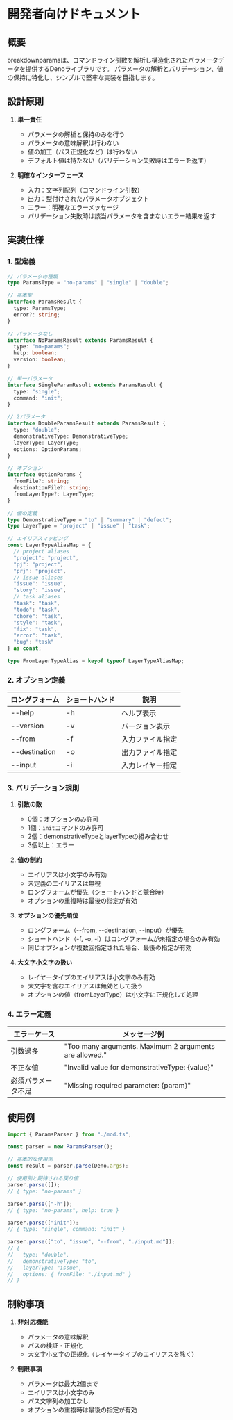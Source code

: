 # 開発者向けドキュメント

## 概要

breakdownparamsは、コマンドライン引数を解析し構造化されたパラメータデータを提供するDenoライブラリです。
パラメータの解析とバリデーション、値の保持に特化し、シンプルで堅牢な実装を目指します。

## 設計原則

1. **単一責任**
   - パラメータの解析と保持のみを行う
   - パラメータの意味解釈は行わない
   - 値の加工（パス正規化など）は行わない
   - デフォルト値は持たない（バリデーション失敗時はエラーを返す）

2. **明確なインターフェース**
   - 入力：文字列配列（コマンドライン引数）
   - 出力：型付けされたパラメータオブジェクト
   - エラー：明確なエラーメッセージ
   - バリデーション失敗時は該当パラメータを含まないエラー結果を返す

## 実装仕様

### 1. 型定義

```typescript
// パラメータの種類
type ParamsType = "no-params" | "single" | "double";

// 基本型
interface ParamsResult {
  type: ParamsType;
  error?: string;
}

// パラメータなし
interface NoParamsResult extends ParamsResult {
  type: "no-params";
  help: boolean;
  version: boolean;
}

// 単一パラメータ
interface SingleParamResult extends ParamsResult {
  type: "single";
  command: "init";
}

// 2パラメータ
interface DoubleParamsResult extends ParamsResult {
  type: "double";
  demonstrativeType: DemonstrativeType;
  layerType: LayerType;
  options: OptionParams;
}

// オプション
interface OptionParams {
  fromFile?: string;
  destinationFile?: string;
  fromLayerType?: LayerType;
}

// 値の定義
type DemonstrativeType = "to" | "summary" | "defect";
type LayerType = "project" | "issue" | "task";

// エイリアスマッピング
const LayerTypeAliasMap = {
  // project aliases
  "project": "project",
  "pj": "project",
  "prj": "project",
  // issue aliases
  "issue": "issue",
  "story": "issue",
  // task aliases
  "task": "task",
  "todo": "task",
  "chore": "task",
  "style": "task",
  "fix": "task",
  "error": "task",
  "bug": "task"
} as const;

type FromLayerTypeAlias = keyof typeof LayerTypeAliasMap;
```

### 2. オプション定義

| ロングフォーム | ショートハンド | 説明 |
|--------------|--------------|------|
| --help      | -h          | ヘルプ表示 |
| --version   | -v          | バージョン表示 |
| --from      | -f          | 入力ファイル指定 |
| --destination| -o          | 出力ファイル指定 |
| --input     | -i          | 入力レイヤー指定 |

### 3. バリデーション規則

1. **引数の数**
   - 0個：オプションのみ許可
   - 1個：`init`コマンドのみ許可
   - 2個：demonstrativeTypeとlayerTypeの組み合わせ
   - 3個以上：エラー

2. **値の制約**
   - エイリアスは小文字のみ有効
   - 未定義のエイリアスは無視
   - ロングフォームが優先（ショートハンドと競合時）
   - オプションの重複時は最後の指定が有効

3. **オプションの優先順位**
   - ロングフォーム（--from, --destination, --input）が優先
   - ショートハンド（-f, -o, -i）はロングフォームが未指定の場合のみ有効
   - 同じオプションが複数回指定された場合、最後の指定が有効

4. **大文字小文字の扱い**
   - レイヤータイプのエイリアスは小文字のみ有効
   - 大文字を含むエイリアスは無効として扱う
   - オプションの値（fromLayerType）は小文字に正規化して処理

### 4. エラー定義

| エラーケース | メッセージ例 |
|------------|------------|
| 引数過多 | "Too many arguments. Maximum 2 arguments are allowed." |
| 不正な値 | "Invalid value for demonstrativeType: {value}" |
| 必須パラメータ不足 | "Missing required parameter: {param}" |

## 使用例

```typescript
import { ParamsParser } from "./mod.ts";

const parser = new ParamsParser();

// 基本的な使用例
const result = parser.parse(Deno.args);

// 使用例と期待される戻り値
parser.parse([]); 
// { type: "no-params" }

parser.parse(["-h"]); 
// { type: "no-params", help: true }

parser.parse(["init"]); 
// { type: "single", command: "init" }

parser.parse(["to", "issue", "--from", "./input.md"]); 
// { 
//   type: "double", 
//   demonstrativeType: "to",
//   layerType: "issue",
//   options: { fromFile: "./input.md" }
// }
```

## 制約事項

1. **非対応機能**
   - パラメータの意味解釈
   - パスの検証・正規化
   - 大文字小文字の正規化（レイヤータイプのエイリアスを除く）

2. **制限事項**
   - パラメータは最大2個まで
   - エイリアスは小文字のみ
   - パス文字列の加工なし
   - オプションの重複時は最後の指定が有効 